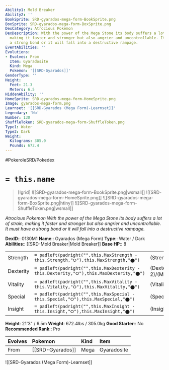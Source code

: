 ```yaml
---
Ability1: Mold Breaker
Ability2: ''
BookSprite: SRD-gyarados-mega-form-BookSprite.png
BoxSprite: SRD-gyarados-mega-form-BoxSprite.png
DexCategory: Atrocious Pokemon
DexDescription: With the power of the Mega Stone its body suffers a lot of strain,
  making it faster and stronger but also angrier and uncontrollable. It must have
  a strong bond or it will fall into a destructive rampage.
EventAbilities: ''
Evolutions:
- Evolves: From
  Item: Gyaradosite
  Kind: Mega
  Pokemon: '[[SRD-Gyarados]]'
GenderType: ''
Height:
  Feet: 21.3
  Meters: 6.5
HiddenAbility: ''
HomeSprite: SRD-gyarados-mega-form-HomeSprite.png
Image: gyarados-mega-form.png
Learnset: '[[SRD-Gyarados (Mega Form)-Learnset]]'
Legendary: 'No'
Number: 130
ShuffleToken: SRD-gyarados-mega-form-ShuffleToken.png
Type1: Water
Type2: Dark
Weight:
  Kilograms: 305.0
  Pounds: 672.4
---
```


#PokeroleSRD/Pokedex

# `= this.name`

> [!grid]
> ![[SRD-gyarados-mega-form-BookSprite.png|wsmall]]
> ![[SRD-gyarados-mega-form-HomeSprite.png]]
> ![[SRD-gyarados-mega-form-BoxSprite.png|htiny]]
> ![[SRD-gyarados-mega-form-ShuffleToken.png|wsmall]]


*Atrocious Pokemon*
*With the power of the Mega Stone its body suffers a lot of strain, making it faster and stronger but also angrier and uncontrollable. It must have a strong bond or it will fall into a destructive rampage.*

**DexID**:: 0130M1
**Name**:: Gyarados (Mega Form)
**Type**:: Water / Dark
**Abilities**:: [[SRD-Mold Breaker|Mold Breaker]]
**Base HP**:: 8

|           |                                                                                        |                                          |
| --------- | -------------------------------------------------------------------------------------- | ---------------------------------------- |
| Strength  | `= padleft(padright("",this.MaxStrength - this.Strength,"⭘"),this.MaxStrength,"⬤")`    | (Strength::4)/(MaxStrength::8)   |
| Dexterity | `= padleft(padright("",this.MaxDexterity - this.Dexterity,"⭘"),this.MaxDexterity,"⬤")` | (Dexterity:: 2)/(MaxDexterity::5) |
| Vitality  | `= padleft(padright("",this.MaxVitality - this.Vitality,"⭘"),this.MaxVitality,"⬤")`    | (Vitality::3)/(MaxVitality::6)   |
| Special   | `= padleft(padright("",this.MaxSpecial - this.Special,"⭘"),this.MaxSpecial,"⬤")`       | (Special::2)/(MaxSpecial::5)     |
| Insight   | `= padleft(padright("",this.MaxInsight - this.Insight,"⭘"),this.MaxInsight,"⬤")`       | (Insight::3)/(MaxInsight::7)     |

**Height**: 21'3" / 6.5m
**Weight**: 672.4lbs / 305.0kg
**Good Starter**:: No
**Recommended Rank**:: Pro

| Evolves   | Pokemon          | Kind   | Item        |
|:----------|:-----------------|:-------|:------------|
| From      | [[SRD-Gyarados]] | Mega   | Gyaradosite |

![[SRD-Gyarados (Mega Form)-Learnset]]